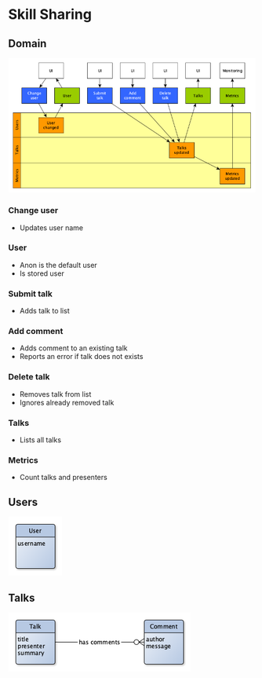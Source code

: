 # Skill Sharing

## Domain

![Domain](./domain.png)

### Change user

- Updates user name

### User

- Anon is the default user
- Is stored user

### Submit talk

- Adds talk to list

### Add comment

- Adds comment to an existing talk
- Reports an error if talk does not exists

### Delete talk

- Removes talk from list
- Ignores already removed talk

### Talks

- Lists all talks

### Metrics

- Count talks and presenters

## Users

![Uses](./users.png)

## Talks

![Talks](./talks.png)
